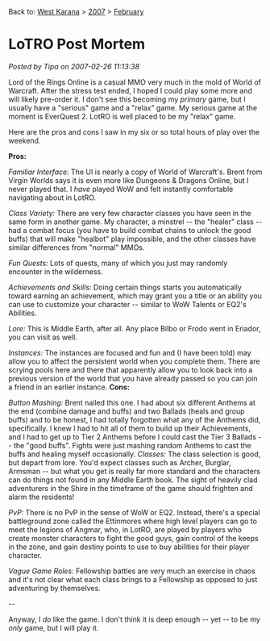 Back to: [West Karana](/posts/westkarana.md) > [2007](/posts/2007/westkarana.md) > [February](./westkarana.md)
# LoTRO Post Mortem

*Posted by Tipa on 2007-02-26 11:13:38*

Lord of the Rings Online is a casual MMO very much in the mold of World of Warcraft. After the stress test ended, I hoped I could play some more and will likely pre-order it. I don't see this becoming my *primary* game, but I usually have a "serious" game and a "relax" game. My serious game at the moment is EverQuest 2. LotRO is well placed to be my "relax" game.

Here are the pros and cons I saw in my six or so total hours of play over the weekend.


**Pros:**

*Familiar Interface:* The UI is nearly a copy of World of Warcraft's. Brent from Virgin Worlds says it is even more like Dungeons & Dragons Online, but I never played that. I *have* played WoW and felt instantly comfortable navigating about in LotRO.

*Class Variety:* There are very few character classes you have seen in the same form in another game. My character, a minstrel -- the "healer" class -- had a combat focus (you have to build combat chains to unlock the good buffs) that will make "healbot" play impossible, and the other classes have similar differences from "normal" MMOs.

*Fun Quests:* Lots of quests, many of which you just may randomly encounter in the wilderness.

*Achievements and Skills:* Doing certain things starts you automatically toward earning an achievement, which may grant you a title or an ability you can use to customize your character -- similar to WoW Talents or EQ2's Abilities.

*Lore:* This is Middle Earth, after all. Any place Bilbo or Frodo went in Eriador, you can visit as well.

*Instances:* The instances are focused and fun and (I have been told) may allow you to affect the persistent world when you complete them. There are scrying pools here and there that apparently allow you to look back into a previous version of the world that you have already passed so you can join a friend in an earlier instance.
**Cons:**

*Button Mashing:* Brent nailed this one. I had about six different Anthems at the end (combine damage and buffs) and two Ballads (heals and group buffs) and to be honest, I had totally forgotten what any of the Anthems did, specifically. I knew I had to hit all of them to build up their Achievements, and I had to get up to Tier 2 Anthems before I could cast the Tier 3 Ballads -- the "good buffs". Fights were just mashing random Anthems to cast the buffs and healing myself occasionally.
*Classes:* The class selection is good, but depart from lore. You'd expect classes such as Archer, Burglar, Armsman -- but what you get is really far more standard and the characters can do things not found in any Middle Earth book. The sight of heavily clad adventurers in the Shire in the timeframe of the game should frighten and alarm the residents!

*PvP:* There is no PvP in the sense of WoW or EQ2. Instead, there's a special battleground zone called the Ettinmores where high level players can go to meet the legions of Angmar, who, in LotRO, are played by players who create monster characters to fight the good guys, gain control of the keeps in the zone, and gain destiny points to use to buy abilities for their player character.

*Vague Game Roles:* Fellowship battles are very much an exercise in chaos and it's not clear what each class brings to a Fellowship as opposed to just adventuring by themselves.

--

Anyway, I *do* like the game. I don't think it is deep enough -- yet -- to be my *only* game, but I will play it.
